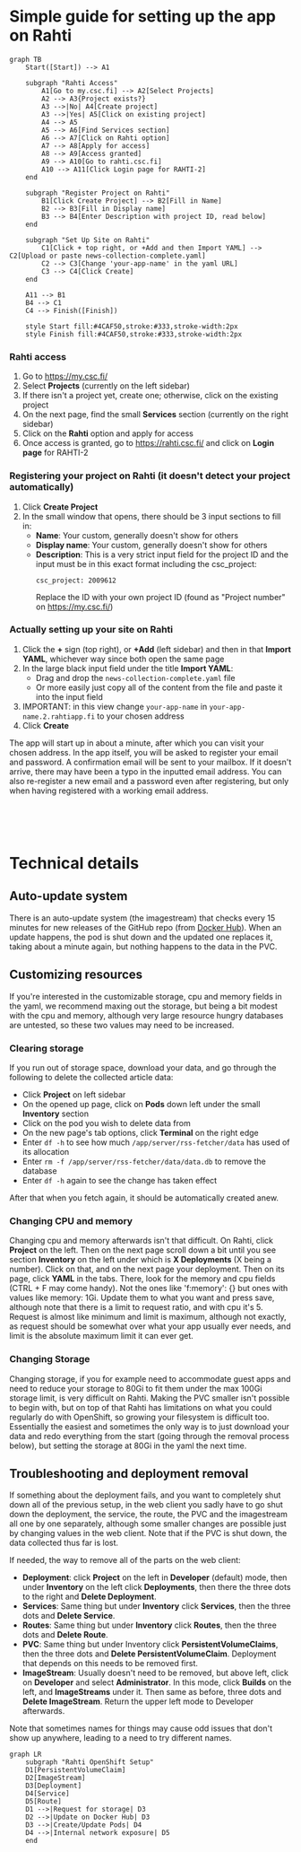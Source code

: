 # Simple guide for setting up the app on Rahti

```mermaid
graph TB
    Start([Start]) --> A1

    subgraph "Rahti Access"
        A1[Go to my.csc.fi] --> A2[Select Projects]
        A2 --> A3{Project exists?}
        A3 -->|No| A4[Create project]
        A3 -->|Yes| A5[Click on existing project]
        A4 --> A5
        A5 --> A6[Find Services section]
        A6 --> A7[Click on Rahti option]
        A7 --> A8[Apply for access]
        A8 --> A9[Access granted]
        A9 --> A10[Go to rahti.csc.fi]
        A10 --> A11[Click Login page for RAHTI-2]
    end

    subgraph "Register Project on Rahti"
        B1[Click Create Project] --> B2[Fill in Name]
        B2 --> B3[Fill in Display name]
        B3 --> B4[Enter Description with project ID, read below]
    end

    subgraph "Set Up Site on Rahti"
        C1[Click + top right, or +Add and then Import YAML] --> C2[Upload or paste news-collection-complete.yaml]
        C2 --> C3[Change 'your-app-name' in the yaml URL]
        C3 --> C4[Click Create]
    end

    A11 --> B1
    B4 --> C1
    C4 --> Finish([Finish])

    style Start fill:#4CAF50,stroke:#333,stroke-width:2px
    style Finish fill:#4CAF50,stroke:#333,stroke-width:2px
```

### Rahti access

1. Go to https://my.csc.fi/
2. Select **Projects** (currently on the left sidebar)
3. If there isn't a project yet, create one; otherwise, click on the existing project
4. On the next page, find the small **Services** section (currently on the right sidebar)
5. Click on the **Rahti** option and apply for access
6. Once access is granted, go to https://rahti.csc.fi/ and click on **Login page** for RAHTI-2

### Registering your project on Rahti (it doesn't detect your project automatically)

1. Click **Create Project**
2. In the small window that opens, there should be 3 input sections to fill in:
   - **Name**: Your custom, generally doesn't show for others
   - **Display name**: Your custom, generally doesn't show for others
   - **Description**: This is a very strict input field for the project ID and the input must be in this exact format including the csc_project:
     ```
     csc_project: 2009612
     ```
     Replace the ID with your own project ID (found as "Project number" on https://my.csc.fi/)

### Actually setting up your site on Rahti

1. Click the **+** sign (top right),  or **+Add** (left sidebar) and then in that **Import YAML**, whichever way since both open the same page
2. In the large black input field under the title **Import YAML**:
   - Drag and drop the `news-collection-complete.yaml` file
   - Or more easily just copy all of the content from the file and paste it into the input field
3. IMPORTANT: in this view change `your-app-name` in `your-app-name.2.rahtiapp.fi` to your chosen address
4. Click **Create**

The app will start up in about a minute, after which you can visit your chosen address. In the app itself, you will be asked to register your email and password. A confirmation email will be sent to your mailbox. If it doesn't arrive, there may have been a typo in the inputted email address. You can also re-register a new email and a password even after registering, but only when having registered with a working email address.

<br><br><br>

# Technical details

## Auto-update system

There is an auto-update system (the imagestream) that checks every 15 minutes for new releases of the GitHub repo (from [Docker Hub](https://hub.docker.com/r/ohtukontitus/news-collection)). When an update happens, the pod is shut down and the updated one replaces it, taking about a minute again, but nothing happens to the data in the PVC.

## Customizing resources

If you're interested in the customizable storage, cpu and memory fields in the yaml, we recommend maxing out the storage, but being a bit modest with the cpu and memory, although very large resource hungry databases are untested, so these two values may need to be increased.

### Clearing storage

If you run out of storage space, download your data, and go through the following to delete the collected article data:

- Click **Project** on left sidebar
- On the opened up page, click on **Pods** down left under the small **Inventory** section
- Click on the pod you wish to delete data from
- On the new page's tab options, click **Terminal** on the right edge
- Enter `df -h` to see how much `/app/server/rss-fetcher/data` has used of its allocation
- Enter `rm -f /app/server/rss-fetcher/data/data.db` to remove the database
- Enter `df -h` again to see the change has taken effect

After that when you fetch again, it should be automatically created anew.

### Changing CPU and memory

Changing cpu and memory afterwards isn't that difficult. On Rahti, click **Project** on the left. Then on the next page scroll down a bit until you see section **Inventory** on the left under which is **X Deployments** (X being a number). Click on that, and on the next page your deployment. Then on its page, click **YAML** in the tabs. There, look for the memory and cpu fields (CTRL + F may come handy). Not the ones like 'f:memory': {} but ones with values like memory: 1Gi. Update them to what you want and press save, although note that there is a limit to request ratio, and with cpu it's 5. Request is almost like minimum and limit is maximum, although not exactly, as request should be somewhat over what your app usually ever needs, and limit is the absolute maximum limit it can ever get.

### Changing Storage

Changing storage, if you for example need to accommodate guest apps and need to reduce your storage to 80Gi to fit them under the max 100Gi storage limit, is very difficult on Rahti. Making the PVC smaller isn't possible to begin with, but on top of that Rahti has limitations on what you could regularly do with OpenShift, so growing your filesystem is difficult too. Essentially the easiest and sometimes the only way is to just download your data and redo everything from the start (going through the removal process below), but setting the storage at 80Gi in the yaml the next time.

## Troubleshooting and deployment removal

If something about the deployment fails, and you want to completely shut down all of the previous setup, in the web client you sadly have to go shut down the deployment, the service, the route, the PVC and the imagestream all one by one separately, although some smaller changes are possible just by changing values in the web client. Note that if the PVC is shut down, the data collected thus far is lost.

If needed, the way to remove all of the parts on the web client:
- **Deployment**: click **Project** on the left in **Developer** (default) mode, then under **Inventory** on the left click **Deployments**, then there the three dots to the right and **Delete Deployment**.
- **Services**: Same thing but under **Inventory** click **Services**, then the three dots and **Delete Service**.
- **Routes**: Same thing but under **Inventory** click **Routes**, then the three dots and **Delete Route**.
- **PVC**: Same thing but under Inventory click **PersistentVolumeClaims**, then the three dots and **Delete PersistentVolumeClaim**. Deployment that depends on this needs to be removed first.
- **ImageStream**: Usually doesn't need to be removed, but above left, click on **Developer** and select **Administrator**. In this mode, click **Builds** on the left, and **ImageStreams** under it. Then same as before, three dots and **Delete ImageStream**. Return the upper left mode to Developer afterwards.

Note that sometimes names for things may cause odd issues that don't show up anywhere, leading to a need to try different names.

```mermaid
graph LR
    subgraph "Rahti OpenShift Setup"
    D1[PersistentVolumeClaim]
    D2[ImageStream]
    D3[Deployment]
    D4[Service]
    D5[Route]
    D1 -->|Request for storage| D3
    D2 -->|Update on Docker Hub| D3
    D3 -->|Create/Update Pods| D4
    D4 -->|Internal network exposure| D5
    end
```
